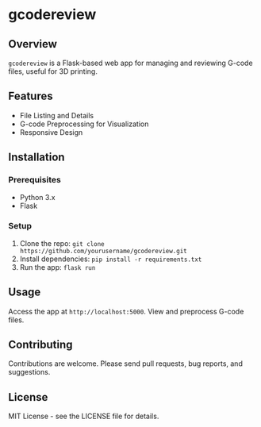 # gcodereview

## Overview
`gcodereview` is a Flask-based web app for managing and reviewing G-code files, useful for 3D printing.

## Features
- File Listing and Details
- G-code Preprocessing for Visualization
- Responsive Design

## Installation

### Prerequisites
- Python 3.x
- Flask

### Setup
1. Clone the repo: `git clone https://github.com/yourusername/gcodereview.git`
2. Install dependencies: `pip install -r requirements.txt`
3. Run the app: `flask run`

## Usage
Access the app at `http://localhost:5000`. View and preprocess G-code files.

## Contributing
Contributions are welcome. Please send pull requests, bug reports, and suggestions.

## License
MIT License - see the LICENSE file for details.
